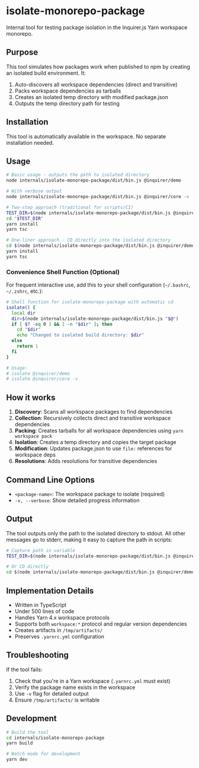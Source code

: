 # isolate-monorepo-package

Internal tool for testing package isolation in the Inquirer.js Yarn workspace monorepo.

## Purpose

This tool simulates how packages work when published to npm by creating an isolated build environment. It:

1. Auto-discovers all workspace dependencies (direct and transitive)
2. Packs workspace dependencies as tarballs
3. Creates an isolated temp directory with modified package.json
4. Outputs the temp directory path for testing

## Installation

This tool is automatically available in the workspace. No separate installation needed.

## Usage

```bash
# Basic usage - outputs the path to isolated directory
node internals/isolate-monorepo-package/dist/bin.js @inquirer/demo

# With verbose output
node internals/isolate-monorepo-package/dist/bin.js @inquirer/core -v

# Two-step approach (traditional for scripts/CI)
TEST_DIR=$(node internals/isolate-monorepo-package/dist/bin.js @inquirer/demo)
cd "$TEST_DIR"
yarn install
yarn tsc

# One-liner approach - CD directly into the isolated directory
cd $(node internals/isolate-monorepo-package/dist/bin.js @inquirer/demo)
yarn install
yarn tsc
```

### Convenience Shell Function (Optional)

For frequent interactive use, add this to your shell configuration (`~/.bashrc`, `~/.zshrc`, etc.):

```bash
# Shell function for isolate-monorepo-package with automatic cd
isolate() {
  local dir
  dir=$(node internals/isolate-monorepo-package/dist/bin.js "$@")
  if [ $? -eq 0 ] && [ -n "$dir" ]; then
    cd "$dir"
    echo "Changed to isolated build directory: $dir"
  else
    return 1
  fi
}

# Usage:
# isolate @inquirer/demo
# isolate @inquirer/core -v
```

## How it works

1. **Discovery**: Scans all workspace packages to find dependencies
2. **Collection**: Recursively collects direct and transitive workspace dependencies
3. **Packing**: Creates tarballs for all workspace dependencies using `yarn workspace pack`
4. **Isolation**: Creates a temp directory and copies the target package
5. **Modification**: Updates package.json to use `file:` references for workspace deps
6. **Resolutions**: Adds resolutions for transitive dependencies

## Command Line Options

- `<package-name>`: The workspace package to isolate (required)
- `-v, --verbose`: Show detailed progress information

## Output

The tool outputs only the path to the isolated directory to stdout. All other messages go to stderr, making it easy to capture the path in scripts:

```bash
# Capture path in variable
TEST_DIR=$(node internals/isolate-monorepo-package/dist/bin.js @inquirer/demo)

# Or CD directly
cd $(node internals/isolate-monorepo-package/dist/bin.js @inquirer/demo)
```

## Implementation Details

- Written in TypeScript
- Under 500 lines of code
- Handles Yarn 4.x workspace protocols
- Supports both `workspace:*` protocol and regular version dependencies
- Creates artifacts in `/tmp/artifacts/`
- Preserves `.yarnrc.yml` configuration

## Troubleshooting

If the tool fails:

1. Check that you're in a Yarn workspace (`.yarnrc.yml` must exist)
2. Verify the package name exists in the workspace
3. Use `-v` flag for detailed output
4. Ensure `/tmp/artifacts/` is writable

## Development

```bash
# Build the tool
cd internals/isolate-monorepo-package
yarn build

# Watch mode for development
yarn dev
```
